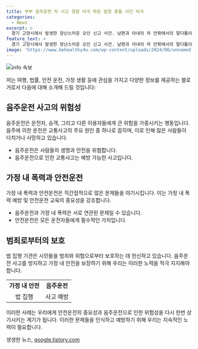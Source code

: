```yaml
---
title: 부부 음주운전 차 사고 경찰 비극 파문 법정 충돌 사건 비극
categories:
  - News
excerpt: >
  경기 고양시에서 발생한 장난스러운 오인 신고 사건. 남편과 아내의 차 안팎에서의 말다툼이 나돌던 가운데, 경찰에게 의한 음주운전 적발로 사건은 전개됐다. 30일 밤 11시 30분 경찰에게 여성이 남성에게 억지로 차를 태우고 주행 중이라는 신고가 접수됐으나, 실제론 부부의 말다툼이었음이 밝혀졌다. 출동한 경찰은 운전자가 음주운전을 한 것으로 의심돼 혈중알코올농도 측정을 했고, 그 결과 면허 취소 수준의 알코올이 감지됐다. 결국 남편은 음주운전 혐의로 입건되었다. (단어수: 90)
feature_text: >
  경기 고양시에서 발생한 장난스러운 오인 신고 사건. 남편과 아내의 차 안팎에서의 말다툼이 나돌던 가운데, 경찰에게 의한 음주운전 적발로 사건은 전개됐다. 30일 밤 11시 30분 경찰에게 여성이 남성에게 억지로 차를 태우고 주행 중이라는 신고가 접수됐으나, 실제론 부부의 말다툼이었음이 밝혀졌다. 출동한 경찰은 운전자가 음주운전을 한 것으로 의심돼 혈중알코올농도 측정을 했고, 그 결과 면허 취소 수준의 알코올이 감지됐다. 결국 남편은 음주운전 혐의로 입건되었다. (단어수: 90)
image: 'https://www.behealthy4u.com/wp-content/uploads/2024/06/unnamed-file.png'
---
```


<p><img src="https://www.behealthy4u.com/wp-content/uploads/2024/06/unnamed-file.png" alt="info 속보" /></p>

<p>저는 여행, 법률, 안전 운전, 가정 생활 등에 관심을 가지고 다양한 정보를 제공하는 블로거로서 다음에 대해 소개해 드릴 것입니다:</p>

<h2 data-ke-size="size26">음주운전 사고의 위험성</h2>

<p data-ke-size="size16">음주운전은 운전자, 승객, 그리고 다른 이용자들에게 큰 위험을 가중시키는 행동입니다. 음주에 의한 운전은 교통사고의 주요 원인 중 하나로 꼽히며, 이로 인해 많은 사람들이 다치거나 사망하고 있습니다.</p>

<ul>
  <li>음주운전은 사람들의 생명과 안전을 위협합니다.</li>
  <li>음주운전으로 인한 교통사고는 예방 가능한 사고입니다.</li>
</ul>

<h2 data-ke-size="size26">가정 내 폭력과 안전운전</h2>

<p data-ke-size="size16">가정 내 폭력과 안전운전은 직간접적으로 많은 문제들을 야기시킵니다. 이는 가정 내 폭력 예방 및 안전운전 교육의 중요성을 강조합니다.</p>

<ul>
  <li>음주운전과 가정 내 폭력은 서로 연관된 문제일 수 있습니다.</li>
  <li>안전운전은 모든 운전자들에게 필수적인 가치입니다.</li>
</ul>

<h2 data-ke-size="size26">범죄로부터의 보호</h2>

<p data-ke-size="size16">법 집행 기관은 시민들을 범죄와 위험으로부터 보호하는 데 헌신하고 있습니다. 음주운전 사고를 방지하고 가정 내 안전을 보장하기 위해 우리는 이러한 노력을 적극 지지해야 합니다.</p>

<table>
  <tr>
    <td style="text-align: center; height: 17px;"><b>가정 내 안전</b></td>
    <td style="text-align: center; height: 17px;"><b>음주운전</b></td>
  </tr>
  <tr>
    <td style="text-align: center; height: 17px;">법 집행</td>
    <td style="text-align: center; height: 17px;">사고 예방</td>
  </tr>
</table>

<p>이러한 사례는 우리에게 안전운전의 중요성과 음주운전으로 인한 위험성을 다시 한번 상기시키는 계기가 됩니다. 이러한 문제들을 인식하고 예방하기 위해 우리는 지속적인 노력이 필요합니다.</p>
생생한 뉴스, <a href="https://qoogle.tistory.com" rel="dofollow">qoogle.tistory.com</a>



